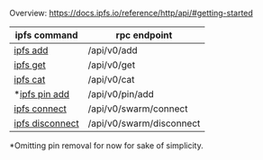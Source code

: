 Overview: https://docs.ipfs.io/reference/http/api/#getting-started

| ipfs command| rpc endpoint|
| --| -- |
|[ipfs add](https://docs.ipfs.io/reference/http/api/#origin-based-security) | /api/v0/add|
| [ipfs get](https://docs.ipfs.io/reference/http/api/#api-v0-get) | /api/v0/get |
| [ipfs cat](https://docs.ipfs.io/reference/http/api/#api-v0-cat) | /api/v0/cat |
| *[ipfs pin add](https://docs.ipfs.io/reference/http/api/#api-v0-pin-add) | /api/v0/pin/add |
| [ipfs connect](https://docs.ipfs.io/reference/http/api/#api-v0-swarm-connect) | /api/v0/swarm/connect |
| [ipfs disconnect](https://docs.ipfs.io/reference/http/api/#api-v0-swarm-disconnect) | /api/v0/swarm/disconnect |

*Omitting pin removal for now for sake of simplicity.